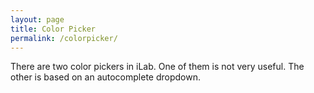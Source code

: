 ```yaml
---
layout: page
title: Color Picker
permalink: /colorpicker/
---
```


There are two color pickers in iLab. One of them is not very useful. The other is based on an autocomplete dropdown.
